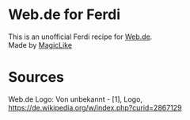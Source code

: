 # Web.de for Ferdi

This is an unofficial Ferdi recipe for [Web.de](https://web.de). <br>
Made by [MagicLike](https://magiclike.github.io/)

# Sources

Web.de Logo: Von unbekannt - [1], Logo, https://de.wikipedia.org/w/index.php?curid=2867129